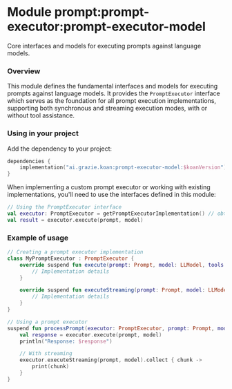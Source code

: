# Module prompt:prompt-executor:prompt-executor-model

Core interfaces and models for executing prompts against language models.

### Overview

This module defines the fundamental interfaces and models for executing prompts against language models. It provides the `PromptExecutor` interface which serves as the foundation for all prompt execution implementations, supporting both synchronous and streaming execution modes, with or without tool assistance.

### Using in your project

Add the dependency to your project:

```kotlin
dependencies {
    implementation("ai.grazie.koan:prompt-executor-model:$koanVersion")
}
```

When implementing a custom prompt executor or working with existing implementations, you'll need to use the interfaces defined in this module:

```kotlin
// Using the PromptExecutor interface
val executor: PromptExecutor = getPromptExecutorImplementation() // obtain an implementation
val result = executor.execute(prompt, model)
```

### Example of usage

```kotlin
// Creating a prompt executor implementation
class MyPromptExecutor : PromptExecutor {
    override suspend fun execute(prompt: Prompt, model: LLModel, tools: List<ToolDescriptor>): List<Message.Response> {
        // Implementation details
    }

    override suspend fun executeStreaming(prompt: Prompt, model: LLModel): Flow<String> {
        // Implementation details
    }
}

// Using a prompt executor
suspend fun processPrompt(executor: PromptExecutor, prompt: Prompt, model: LLModel) {
    val response = executor.execute(prompt, model)
    println("Response: $response")

    // With streaming
    executor.executeStreaming(prompt, model).collect { chunk ->
        print(chunk)
    }
}
```
